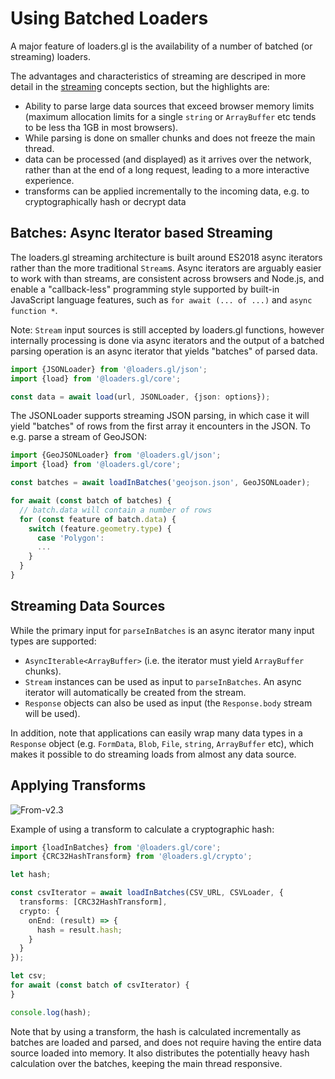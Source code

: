 # Using Batched Loaders

A major feature of loaders.gl is the availability of a number of batched (or streaming) loaders.

The advantages and characteristics of streaming are descriped in more detail in the [streaming](./concepts/streaming) concepts section, but the highlights are:

- Ability to parse large data sources that exceed browser memory limits (maximum allocation limits for a single `string` or `ArrayBuffer` etc tends to be less tha 1GB in most browsers).
- While parsing is done on smaller chunks and does not freeze the main thread.
- data can be processed (and displayed) as it arrives over the network, rather than at the end of a long request, leading to a more interactive experience.
- transforms can be applied incrementally to the incoming data, e.g. to cryptographically hash or decrypt data

## Batches: Async Iterator based Streaming

The loaders.gl streaming architecture is built around ES2018 async iterators rather than the more traditional `Stream`s. Async iterators are arguably easier to work with than streams, are consistent across browsers and Node.js, and enable a "callback-less" programming style supported by built-in JavaScript language features, such as `for await (... of ...)` and `async function *`.

Note: `Stream` input sources is still accepted by loaders.gl functions, however internally processing is done via async iterators and the output of a batched parsing operation is an async iterator that yields "batches" of parsed data.

```typescript
import {JSONLoader} from '@loaders.gl/json';
import {load} from '@loaders.gl/core';

const data = await load(url, JSONLoader, {json: options});
```

The JSONLoader supports streaming JSON parsing, in which case it will yield "batches" of rows from the first array it encounters in the JSON. To e.g. parse a stream of GeoJSON:

```typescript
import {GeoJSONLoader} from '@loaders.gl/json';
import {load} from '@loaders.gl/core';

const batches = await loadInBatches('geojson.json', GeoJSONLoader);

for await (const batch of batches) {
  // batch.data will contain a number of rows
  for (const feature of batch.data) {
    switch (feature.geometry.type) {
      case 'Polygon':
      ...
    }
  }
}
```

## Streaming Data Sources

While the primary input for `parseInBatches` is an async iterator many input types are supported:

- `AsyncIterable<ArrayBuffer>` (i.e. the iterator must yield `ArrayBuffer` chunks).
- `Stream` instances can be used as input to `parseInBatches`. An async iterator will automatically be created from the stream.
- `Response` objects can also be used as input (the `Response.body` stream will be used).

In addition, note that applications can easily wrap many data types in a `Response` object (e.g. `FormData`, `Blob`, `File`, `string`, `ArrayBuffer` etc), which makes it possible to do streaming loads from almost any data source.

## Applying Transforms

<p class="badges">
  <img src="https://img.shields.io/badge/From-v2.3-blue.svg?style=flat-square" alt="From-v2.3" />
</p>

Example of using a transform to calculate a cryptographic hash:

```typescript
import {loadInBatches} from '@loaders.gl/core';
import {CRC32HashTransform} from '@loaders.gl/crypto';

let hash;

const csvIterator = await loadInBatches(CSV_URL, CSVLoader, {
  transforms: [CRC32HashTransform],
  crypto: {
    onEnd: (result) => {
      hash = result.hash;
    }
  }
});

let csv;
for await (const batch of csvIterator) {
}

console.log(hash);
```

Note that by using a transform, the hash is calculated incrementally as batches are loaded and parsed, and does not require having the entire data source loaded into memory. It also distributes the potentially heavy hash calculation over the batches, keeping the main thread responsive.
